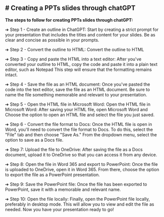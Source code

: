 ## # Creating a PPTs slides through chatGPT


**The steps to follow for creating PPTs slides through chatGPT:**

➔ Step 1 - Create an outline in ChatGPT:  Start by creating a strict prompt for your presentation that includes the titles and content for your slides. Be as clear and concise as possible in your prompts.

➔ Step 2 - Convert the outline to HTML: Convert the outline to HTML

➔ Step 3 - Copy and paste the HTML into a text editor: After you've converted your outline to HTML, copy the code and paste it into a plain text editor, such as Notepad This step will ensure that the formatting remains intact.

➔ Step 4 - Save the file as an HTML document: Once you've pasted the code into the text editor, save the file as an HTML document. Be sure to name the file something memorable and relevant to your presentation.

➔ Step 5 - Open the HTML file in Microsoft Word: Open the HTML file in Microsoft Word: After saving your HTML file, open Microsoft Word and Choose the option to open an HTML file and select the file you just saved.

➔ Step 6 - Convert the file format to Docs: Once the HTML file is open in Word, you'll need to convert the file format to Docs. To do this, select the "File" tab and then choose "Save As." From the dropdown menu, select the option to save as a Docs file.

➔ Step 7: Upload the file to OneDrive: After saving the file as a Docs document, upload it to OneDrive so that you can access it from any device.

➔ Step 8: Open the file in Word 365 and export to PowerPoint: Once the file is uploaded to OneDrive, open it in Word 365. From there, choose the option to export the file as a PowerPoint presentation.

 ➔ Step 9: Save the PowerPoint file: Once the file has been exported to PowerPoint, save it with a memorable and relevant name.

➔ Step 10: Open the file locally: Finally, open the PowerPoint file locally, preferably in desktop mode. This will allow you to view and edit the file as needed. Now you have your presentation ready to go!
